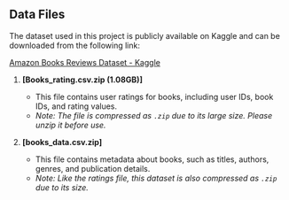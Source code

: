 ## Data Files
The dataset used in this project is publicly available on Kaggle and can be downloaded from the following link:

[Amazon Books Reviews Dataset - Kaggle](https://www.kaggle.com/datasets/mohamedbakhet/amazon-books-reviews/data)

1. **[Books_rating.csv.zip (1.08GB)]**  
   - This file contains user ratings for books, including user IDs, book IDs, and rating values.  
   - *Note: The file is compressed as `.zip` due to its large size. Please unzip it before use.*

2. **[books_data.csv.zip]**  
   - This file contains metadata about books, such as titles, authors, genres, and publication details.  
   - *Note: Like the ratings file, this dataset is also compressed as `.zip` due to its size.*


